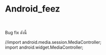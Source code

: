 # Android_feez
<br>
<br>
Bug fix ดังนี้<br>

//import android.media.session.MediaController;<br>
import android.widget.MediaController;<br>
